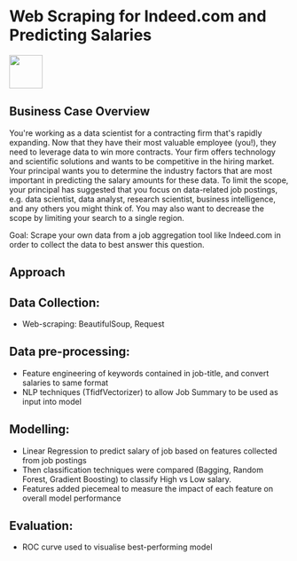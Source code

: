 # Web Scraping for Indeed.com and Predicting Salaries
<img src="http://imgur.com/1ZcRyrc.png" width="60">

## Business Case Overview
You're working as a data scientist for a contracting firm that's rapidly expanding. Now that they have their most valuable employee (you!), they need to leverage data to win more contracts. Your firm offers technology and scientific solutions and wants to be competitive in the hiring market. Your principal wants you to determine the industry factors that are most important in predicting the salary amounts for these data. To limit the scope, your principal has suggested that you focus on data-related job postings, e.g. data scientist, data analyst, research scientist, business intelligence, and any others you might think of. You may also want to decrease the scope by limiting your search to a single region.

Goal: Scrape your own data from a job aggregation tool like Indeed.com in order to collect the data to best answer this question.

## Approach

## Data Collection:
- Web-scraping: BeautifulSoup, Request

## Data pre-processing:
- Feature engineering of keywords contained in job-title, and convert salaries to same format
- NLP techniques (TfidfVectorizer) to allow Job Summary to be used as input into model

## Modelling:
- Linear Regression to predict salary of job based on features collected from job postings
- Then classification techniques were compared (Bagging, Random Forest, Gradient Boosting) to classify High vs Low salary.
- Features added piecemeal to measure the impact of each feature on overall model performance

## Evaluation:
- ROC curve used to visualise best-performing model

